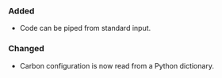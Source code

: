 ### Added

- Code can be piped from standard input.

### Changed

- Carbon configuration is now read from a Python dictionary.
